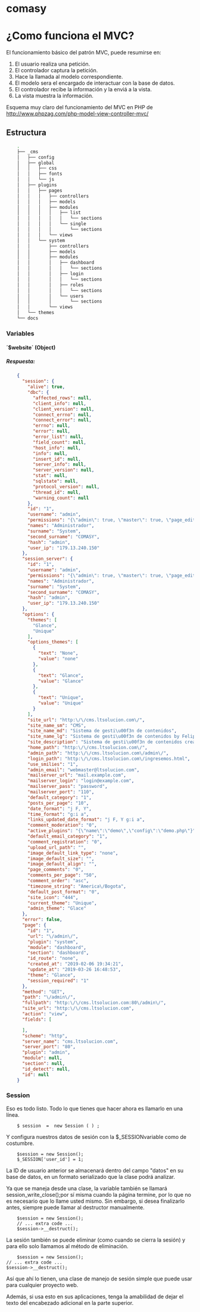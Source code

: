 # comasy
# ¿Como funciona el MVC?

El funcionamiento básico del patrón MVC, puede resumirse en:

1. El usuario realiza una petición.
2. El controlador captura la petición.
3. Hace la llamada al modelo correspondiente.
4. El modelo sera el encargado de interactuar con la base de datos.
5. El controlador recibe la información y la enviá a la vista.
6. La vista muestra la información.

Esquema muy claro del funcionamiento del MVC en PHP de http://www.phpzag.com/php-model-view-controller-mvc/

## Estructura
~~~sh
	.
	├── _cms
	│   ├── config
	│   ├── global
	│   │   ├── css
	│   │   ├── fonts
	│   │   └── js
	│   ├── plugins
	│   │   ├── pages
	│   │   │   ├── controllers
	│   │   │   ├── models
	│   │   │   ├── modules
	│   │   │   │   ├── list
	│   │   │   │   │   └── sections
	│   │   │   │   └── single
	│   │   │   │       └── sections
	│   │   │   └── views
	│   │   └── system
	│   │       ├── controllers
	│   │       ├── models
	│   │       ├── modules
	│   │       │   ├── dashboard
	│   │       │   │   └── sections
	│   │       │   ├── login
	│   │       │   │   └── sections
	│   │       │   ├── roles
	│   │       │   │   └── sections
	│   │       │   └── users
	│   │       │       └── sections
	│   │       └── views
	│   └── themes
	└── docs
~~~



### Variables

#### ´$website´ (Object)
##### Respuesta: 
~~~json
	{
	  "session": {
		"alive": true,
		"dbc": {
		  "affected_rows": null,
		  "client_info": null,
		  "client_version": null,
		  "connect_errno": null,
		  "connect_error": null,
		  "errno": null,
		  "error": null,
		  "error_list": null,
		  "field_count": null,
		  "host_info": null,
		  "info": null,
		  "insert_id": null,
		  "server_info": null,
		  "server_version": null,
		  "stat": null,
		  "sqlstate": null,
		  "protocol_version": null,
		  "thread_id": null,
		  "warning_count": null
		},
		"id": "1",
		"username": "admin",
		"permissions": "{\"admin\": true, \"master\": true, \"page_edit\": true, \"page_create\": true, \"page_delete\": true}",
		"names": "Administrador",
		"surname": "System",
		"second_surname": "COMASY",
		"hash": "admin",
		"user_ip": "179.13.240.150"
	  },
	  "session_server": {
		"id": "1",
		"username": "admin",
		"permissions": "{\"admin\": true, \"master\": true, \"page_edit\": true, \"page_create\": true, \"page_delete\": true}",
		"names": "Administrador",
		"surname": "System",
		"second_surname": "COMASY",
		"hash": "admin",
		"user_ip": "179.13.240.150"
	  },
	  "options": {
		"themes": [
		  "Glance",
		  "Unique"
		],
		"options_themes": [
		  {
			"text": "None",
			"value": "none"
		  },
		  {
			"text": "Glance",
			"value": "Glance"
		  },
		  {
			"text": "Unique",
			"value": "Unique"
		  }
		],
		"site_url": "http:\/\/cms.ltsolucion.com\/",
		"site_name_sm": "CMS",
		"site_name_md": "Sistema de gesti\u00f3n de contenidos",
		"site_name_lg": "Sistema de gesti\u00f3n de contenidos by FelipheGomez",
		"site_description": "Sistema de gesti\u00f3n de contenidos creado por Andres Felipe Gomez Maya o FelipheGomez.",
		"home_path": "http:\/\/cms.ltsolucion.com\/",
		"admin_path": "http:\/\/cms.ltsolucion.com\/admin\/",
		"login_path": "http:\/\/cms.ltsolucion.com\/ingresemos.html",
		"use_smilies": "1",
		"admin_email": "webmaster@ltsolucion.com",
		"mailserver_url": "mail.example.com",
		"mailserver_login": "login@example.com",
		"mailserver_pass": "password",
		"mailserver_port": "110",
		"default_category": "1",
		"posts_per_page": "10",
		"date_format": "j F, Y",
		"time_format": "g:i a",
		"links_updated_date_format": "j F, Y g:i a",
		"comment_moderation": "0",
		"active_plugins": "{\"name\":\"demo\",\"config\":\"demo.php\"}",
		"default_email_category": "1",
		"comment_registration": "0",
		"upload_url_path": "",
		"image_default_link_type": "none",
		"image_default_size": "",
		"image_default_align": "",
		"page_comments": "0",
		"comments_per_page": "50",
		"comment_order": "asc",
		"timezone_string": "America\/Bogota",
		"default_post_format": "0",
		"site_icon": "444",
		"current_theme": "Unique",
		"admin_theme": "Glace"
	  },
	  "error": false,
	  "page": {
		"id": "1",
		"url": "\/admin\/",
		"plugin": "system",
		"module": "dashboard",
		"section": "dashboard",
		"id_route": "none",
		"created_at": "2019-02-06 19:34:21",
		"update_at": "2019-03-26 16:48:53",
		"theme": "Glance",
		"session_required": "1"
	  },
	  "method": "GET",
	  "path": "\/admin\/",
	  "fullpath": "http:\/\/cms.ltsolucion.com:80\/admin\/",
	  "site_url": "http:\/\/cms.ltsolucion.com",
	  "action": "view",
	  "fields": [

	  ],
	  "scheme": "http",
	  "server_name": "cms.ltsolucion.com",
	  "server_port": "80",
	  "plugin": "admin",
	  "module": null,
	  "section": null,
	  "id_detect": null,
	  "id": null
	}
~~~

### Session
Eso es todo listo. Todo lo que tienes que hacer ahora es llamarlo en una línea.

~~~
	$ session  =  new Session ( ) ;
~~~
Y configura nuestros datos de sesión con la $_SESSIONvariable como de costumbre.

~~~
	$session = new Session();
	$_SESSION['user_id'] = 1;
~~~
La ID de usuario anterior se almacenará dentro del campo "datos" en su base de datos, en un formato serializado que la clase podrá analizar.

Ya que se maneja desde una clase, la variable también se llamará session_write_close();por sí misma cuando la página termine, por lo que no es necesario que lo llame usted mismo. Sin embargo, si desea finalizarlo antes, siempre puede llamar al destructor manualmente.

~~~
	$session = new Session();
	// ... extra code ...
	$session->__destruct();
~~~

La sesión también se puede eliminar (como cuando se cierra la sesión) y para ello solo llamamos al método de eliminación.

~~~
	$session = new Session();
// ... extra code ...
$session->__destruct();
~~~

Así que ahí lo tienen, una clase de manejo de sesión simple que puede usar para cualquier proyecto web.

Además, si usa esto en sus aplicaciones, tenga la amabilidad de dejar el texto del encabezado adicional en la parte superior.
